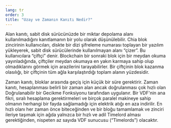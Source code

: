 ```yaml
---
lang: tr
order: 3
title: "Uzay ve Zamanın Kanıtı Nedir?"
---
```


Alan kanıtı, sabit disk sürücünüzde bir miktar depolama alanı kullanılmadığını kanıtlamanın bir yolu olarak düşünülebilir. Chia blok zincirinin kullanıcıları, diskte bir dizi şifreleme numarası toplayan bir yazılım yükleyerek, sabit disk sürücülerinde kullanılmayan alanı “çizer”. Bu kullanıcılara “çiftçi” denir. Blockchain bir sonraki blok için bir meydan okuma yayınladığında, çiftçiler meydan okumaya en yakın karmaya sahip olup olmadıklarını görmek için arazilerini tarayabilirler. Bir çiftçinin blok kazanma olasılığı, bir çiftçinin tüm ağla karşılaştırdığı toplam alanın yüzdesidir.

Zaman kanıtı, bloklar arasında geçiş için küçük bir süre gerektirir. Zaman kanıtı, hesaplanması belirli bir zaman alan ancak doğrulanması çok hızlı olan Doğrulanabilir bir Gecikme Fonksiyonu tarafından uygulanır. Bir VDF'nin ana fikri, sıralı hesaplama gerektirmeleri ve birçok paralel makineye sahip olmanın herhangi bir fayda sağlamadığı için elektrik atığı en aza indirilir. En hızlı olanı her zaman önce biteceğinden ve bir bloğu tamamlamak ve zinciri ileriye taşımak için ağda yalnızca bir hızlı ve adil Timelord alması gerektiğinden, nispeten az sayıda VDF sunucusu (“Timelords”) olacaktır.
